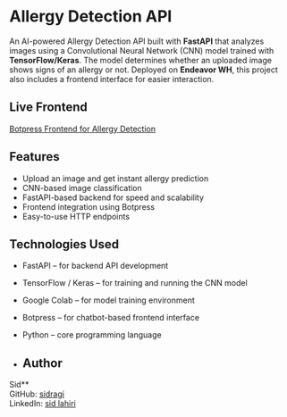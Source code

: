 # Allergy Detection API

An AI-powered Allergy Detection API built with **FastAPI** that analyzes images using a Convolutional Neural Network (CNN) model trained with **TensorFlow/Keras**. The model determines whether an uploaded image shows signs of an allergy or not. Deployed on **Endeavor WH**, this project also includes a frontend interface for easier interaction.

## Live Frontend

[Botpress Frontend for Allergy Detection](https://github.com/sidragi/botpress-frontend-allergy)

## Features

- Upload an image and get instant allergy prediction
- CNN-based image classification
- FastAPI-based backend for speed and scalability
- Frontend integration using Botpress
- Easy-to-use HTTP endpoints

## Technologies Used

- FastAPI – for backend API development
- TensorFlow / Keras – for training and running the CNN model
- Google Colab – for model training environment
- Botpress – for chatbot-based frontend interface
- Python – core programming language

- ## Author

Sid**  
GitHub: [sidragi](https://github.com/sidragi)  
LinkedIn: [sid lahiri](https://www.linkedin.com/in/lahiri-sid/)
